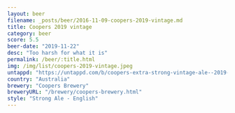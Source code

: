 ```yaml
---
layout: beer
filename: _posts/beer/2016-11-09-coopers-2019-vintage.md
title: Coopers 2019 vintage
category: beer
score: 5.5
beer-date: "2019-11-22"
desc: "Too harsh for what it is"
permalink: /beer/:title.html
img: /img/list/coopers-2019-vintage.jpeg
untappd: "https://untappd.com/b/coopers-extra-strong-vintage-ale--2019-/3372181"
country: "Australia"
brewery: "Coopers Brewery"
breweryURL: "/brewery/coopers-brewery.html"
style: "Strong Ale - English"
---
```

